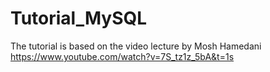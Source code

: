 # Tutorial_MySQL

The tutorial is based on the video lecture by Mosh Hamedani
https://www.youtube.com/watch?v=7S_tz1z_5bA&t=1s
